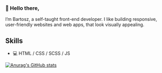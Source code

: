 
<!-- - 👀 I’m interested in ...
- 🌱 I’m currently learning ...
- 💞️ I’m looking to collaborate on ...
- 📫 How to reach me ... -->

### 👋 Hello there,
I’m Bartosz, a self-taught front-end developer. I like building responsive, user-friendly websites and web apps, that look visually appealing.

## Skills

- 💻 HTML / CSS / SCSS / JS

<!---
dejotb/dejotb is a ✨ special ✨ repository because its `README.md` (this file) appears on your GitHub profile.
You can click the Preview link to take a look at your changes.
--->

[![Anurag's GitHub stats](https://github-readme-stats.vercel.app/api?username=dejotb)](https://github.com/anuraghazra/github-readme-stats)

